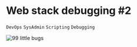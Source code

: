 # Web stack debugging #2
`DevOps`
`SysAdmin`
`Scripting`
`Debugging`

![99 little bugs](https://s3.amazonaws.com/intranet-projects-files/holbertonschool-sysadmin_devops/287/99littlebugsinthecode-holberton.jpg)
